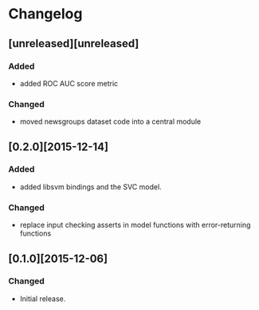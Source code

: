 # Changelog

## [unreleased][unreleased]
### Added
- added ROC AUC score metric

### Changed
- moved newsgroups dataset code into a central module

## [0.2.0][2015-12-14]
### Added
- added libsvm bindings and the SVC model.
### Changed
- replace input checking asserts in model functions with error-returning functions

## [0.1.0][2015-12-06]
### Changed
- Initial release.
